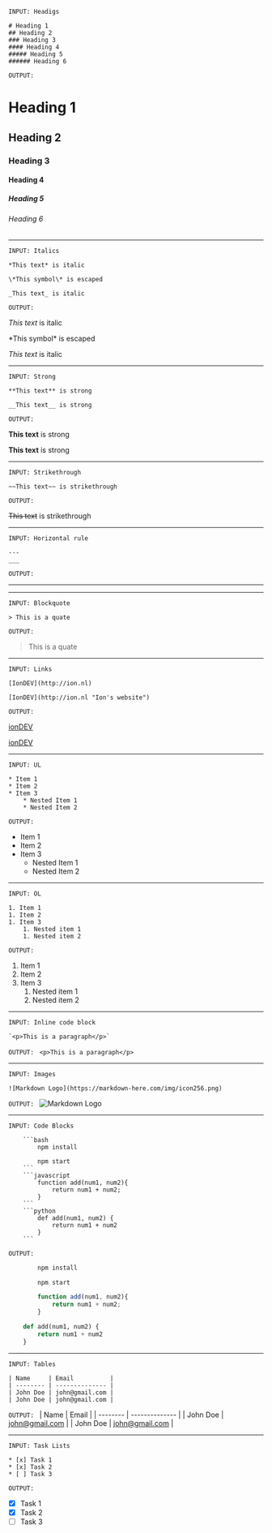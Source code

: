 <!-- Headings -->
`INPUT: Headigs`
```
# Heading 1
## Heading 2
### Heading 3
#### Heading 4
##### Heading 5
###### Heading 6
```
`OUTPUT:`
# Heading 1
## Heading 2
### Heading 3
#### Heading 4
##### Heading 5
###### Heading 6

___

<!-- Italics -->
`INPUT: Italics`
```
*This text* is italic

\*This symbol\* is escaped

_This text_ is italic
```
`OUTPUT: `

*This text* is italic

\*This symbol\* is escaped

_This text_ is italic

***

<!-- Strong -->
`INPUT: Strong`
```
**This text** is strong

__This text__ is strong
```
`OUTPUT: `

**This text** is strong

__This text__ is strong

___

<!-- Strikethrough -->
`INPUT: Strikethrough`
```
~~This text~~ is strikethrough  
```

`OUTPUT: `

~~This text~~ is strikethrough
___
<!-- Horizontal rule  -->
`INPUT: Horizontal rule`
```
---
___
```

`OUTPUT: `

---
___

<!-- Blockquote -->
`INPUT: Blockquote`
```
> This is a quate
```

`OUTPUT: `

> This is a quate
___

<!-- Links -->
`INPUT: Links`
```
[IonDEV](http://ion.nl)

[IonDEV](http://ion.nl "Ion's website") 
```

`OUTPUT: `

[ionDEV](http://ion.nl)

[ionDEV](http://ion.nl "Ion's website")
___
<!-- UL -->
`INPUT: UL`
```
* Item 1 
* Item 2
* Item 3
    * Nested Item 1
    * Nested Item 2
```

`OUTPUT: `
* Item 1 
* Item 2
* Item 3
    * Nested Item 1
    * Nested Item 2
___
<!-- OL -->
`INPUT: OL`
```
1. Item 1
1. Item 2
1. Item 3
    1. Nested item 1
    1. Nested item 2
```
`OUTPUT: `
1. Item 1
1. Item 2
1. Item 3
    1. Nested item 1
    1. Nested item 2
---
<!-- Inline Code Block -->

`INPUT: Inline code block`
```
`<p>This is a paragraph</p>`
```

`OUTPUT: `
`<p>This is a paragraph</p>`

---
<!-- Images -->
`INPUT: Images`
```
![Markdown Logo](https://markdown-here.com/img/icon256.png)
```
`OUTPUT: `
![Markdown Logo](https://markdown-here.com/img/icon256.png)

___
<!-- Github Markdown -->

<!-- Code Blocks -->
`INPUT: Code Blocks`
```
    ```bash
        npm install

        npm start
    ```
    ```javascript
        function add(num1, num2){
            return num1 + num2;
        }
    ```
    ```python
        def add(num1, num2) {
            return num1 + num2
        }
    ```
```

`OUTPUT: `
```bash
        npm install

        npm start
```
```javascript
        function add(num1, num2){
            return num1 + num2;
        }
```
```python
    def add(num1, num2) {
        return num1 + num2
    }
```
___
<!-- Tables -->
`INPUT: Tables`
```
| Name     | Email          |
| -------- | -------------- |
| John Doe | john@gmail.com |
| John Doe | john@gmail.com |
```
`OUTPUT: `
| Name     | Email          |
| -------- | -------------- |
| John Doe | john@gmail.com |
| John Doe | john@gmail.com |

---
<!-- Task Lists -->
`INPUT: Task Lists`

```
* [x] Task 1
* [x] Task 2
* [ ] Task 3
```

`OUTPUT: `
* [x] Task 1
* [x] Task 2
* [ ] Task 3
